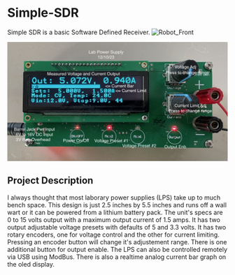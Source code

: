 # Simple-SDR
Simple SDR is a basic Software Defined Receiver.
![Robot_Front](https://github.com/jerryok826/Simple-SDR/blob/main/Pictures/lps_bat_lps_load.jpeg)

![Robot_Front](https://github.com/jerryok826/Lab-Power-Supply/blob/main/Pictures/lab_power_supply_2.jpeg)

## Project Description
I always thought that most laborary power supplies (LPS) take up to much bench space. This design is just 2.5 inches by 5.5 inches and runs off a wall wart or it can be powered from a lithium battery pack. The unit's specs are 0 to 15 volts output with a maximum output current of 1.5 amps. It has two output adjustable voltage presets with defaults of 5 and 3.3 volts. It has two rotary encoders, one for voltage control and the other for current limiting. Pressing an encoder button will change it's adjustement range. There is one additional button for output enable. The LPS can also be controlled remotely via USB using ModBus. There is also a realtime analog current bar graph on the oled display.
